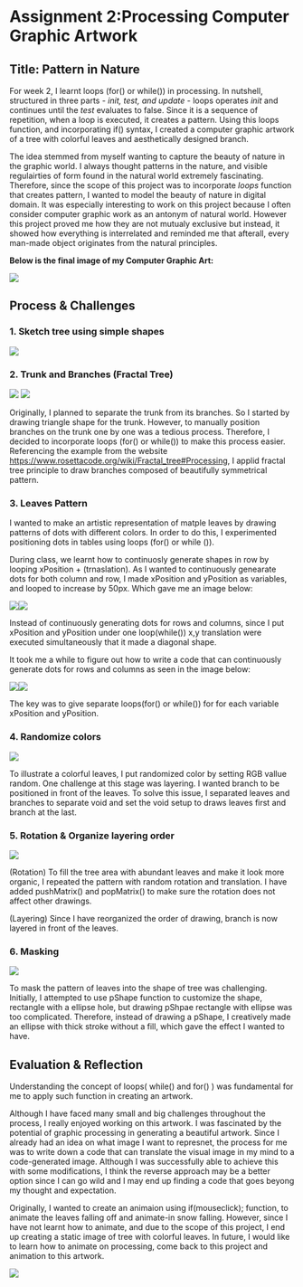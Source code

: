 # Assignment 2:Processing Computer Graphic Artwork 

## Title: Pattern in Nature  


For week 2, I learnt loops (for() or while()) in processing. In nutshell, structured in three parts - *init, test, and update* - loops operates *init* and continues until the *test* evaluates to false. Since it is a sequence of repetition, when a loop is executed, it creates a pattern. Using this loops function, and incorporating if() syntax, I created a computer graphic artwork of a tree with colorful leaves and aesthetically designed branch.

The idea stemmed from myself wanting to capture the beauty of nature in the graphic world. I always thought patterns in the nature, and visible regulairties of form found in the natural world extremely fascinating. Therefore, since the scope of this project was to incorporate *loops* function that creates pattern, I wanted to model the beauty of nature in digital domain. It was especially interesting to work on this project because I often consider computer graphic work as an antonym of natural world. However this project proved me how they are not mutualy exclusive but instead, it showed how everything is interrelated and reminded me that afterall, every man-made object originates from the natural principles. 

**Below is the final image of my Computer Graphic Art:**

![](Images/SoojinComputerArt.png)



## Process & Challenges

### 1. Sketch tree using simple shapes 

![](Images/Brainstorm.jpg) 

### 2. Trunk and Branches (Fractal Tree)
![](Images/trunkProgress.png)                       ![](Images/branchProgress.png)

Originally, I planned to separate the trunk from its branches. So I started by drawing triangle shape for the trunk. However, to manually position branches on the trunk one by one was a tedious process. Therefore, I decided to incorporate loops (for() or while()) to make this process easier. Referencing the example from the website https://www.rosettacode.org/wiki/Fractal_tree#Processing, I applid fractal tree principle to draw branches composed of beautifully symmetrical pattern. 


### 3. Leaves Pattern 

I wanted to make an artistic representation of matple leaves by drawing patterns of dots with different colors. In order to do this, I experimented positioning dots in tables using loops (for() or while ()).

During class, we learnt how to continuosly generate shapes in row by looping xPosition + (trnaslation). As I wanted to continuously genearate dots for both column and row, I made xPosition and yPosition as variables, and looped to increase by 50px. Which gave me an image below:

![](Images/dotsPractice1.png)![](Images/dotsPracticeDocument1.png)

Instead of continuously generating dots for rows and columns, since I put xPosition and yPosition under one loop(while()) x,y translation were executed simultaneously that it made a diagonal shape. 

It took me a while to figure out how to write a code that can continuously generate dots for rows and columns as seen in the image below: 

![](Images/dotsPractice2.png)![](Images/dotsPracticeDocument2.png)

The key was to give separate loops(for() or while()) for for each variable xPosition and yPosition. 

### 4. Randomize colors

![](Images/leavesProgress1.png)

To illustrate a colorful leaves, I put randomized color by setting RGB vallue random. One challenge at this stage was layering. I wanted branch to be positioned in front of the leaves. To solve this issue, I separated leaves and branches to separate void and set the void setup to draws leaves first and branch at the last. 


### 5. Rotation & Organize layering order 

![](Images/leavesProgress2.png)

(Rotation)
To fill the tree area with abundant leaves and make it look more organic, I repeated the pattern with random rotation and translation. I have added pushMatrix() and popMatrix() to make sure the rotation does not affect other drawings. 

(Layering)
Since I have reorganized the order of drawing, branch is now layered in front of the leaves.

### 6. Masking 

![](Images/finalProgress1.png)

To mask the pattern of leaves into the shape of tree was challenging. Initially, I attempted to use pShape function to customize the shape, rectangle with a ellipse hole, but drawing pShpae rectangle with ellipse was too complicated. Therefore, instead of drawing a pShape, I creatively made an ellipse with thick stroke without a fill, which gave the effect I wanted to have. 

## Evaluation & Reflection 

Understanding the concept of loops( while() and for() )  was fundamental for me to apply such function in creating an artwork. 

Although I have faced many small and big challenges throughout the process, I really enjoyed working on this artwork. I was fascinated by the potential of graphic processing in generating a beautiful artwork. Since I already had an idea on what image I want to represnet, the process for me was to write down a code that can translate the visual image in my mind to a code-generated image. Although I was successfully able to achieve this with some modifications, I think the reverse approach may be a better option since I can go wild and I may end up finding a code that goes beyong my thought and expectation.  

Originally, I wanted to create an animaion using if(mouseclick); function, to animate the leaves falling off and animate-in snow falling. However, since I have not learnt how to animate, and due to the scope of this project, I end up creating a static image of tree with colorful leaves. In future, I would like to learn how to animate on processing, come back to this project and animation to this artwork. 

![](Images/treeAnimation.jpg)


